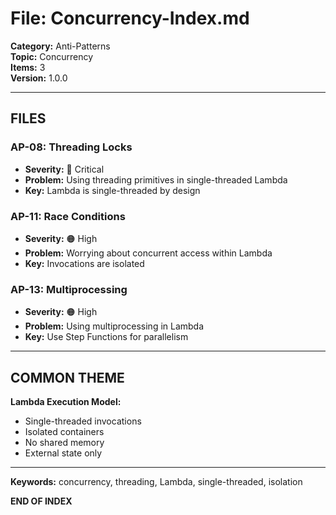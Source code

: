 # File: Concurrency-Index.md

**Category:** Anti-Patterns  
**Topic:** Concurrency  
**Items:** 3  
**Version:** 1.0.0

---

## FILES

### AP-08: Threading Locks
- **Severity:** 🔴 Critical
- **Problem:** Using threading primitives in single-threaded Lambda
- **Key:** Lambda is single-threaded by design

### AP-11: Race Conditions
- **Severity:** 🟠 High
- **Problem:** Worrying about concurrent access within Lambda
- **Key:** Invocations are isolated

### AP-13: Multiprocessing
- **Severity:** 🟠 High
- **Problem:** Using multiprocessing in Lambda
- **Key:** Use Step Functions for parallelism

---

## COMMON THEME

**Lambda Execution Model:**
- Single-threaded invocations
- Isolated containers
- No shared memory
- External state only

---

**Keywords:** concurrency, threading, Lambda, single-threaded, isolation

**END OF INDEX**
